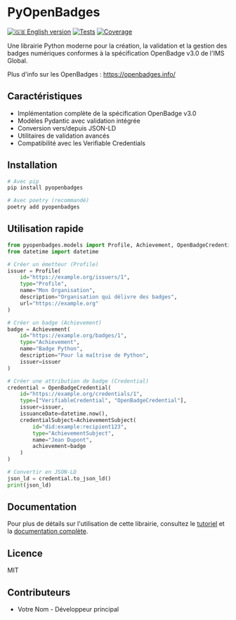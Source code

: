 # PyOpenBadges

[![🇬🇧 English version](https://img.shields.io/badge/🇬🇧_English_version-blue.svg)](README.md)
[![Tests](https://img.shields.io/github/actions/workflow/status/username/pyopenbadges/tests.yml?branch=main&label=tests)](https://github.com/username/pyopenbadges/actions)
[![Coverage](https://img.shields.io/codecov/c/github/username/pyopenbadges)](https://codecov.io/gh/username/pyopenbadges)

Une librairie Python moderne pour la création, la validation et la gestion des badges numériques conformes à la spécification OpenBadge v3.0 de l'IMS Global.

Plus d'info sur les OpenBadges : https://openbadges.info/

## Caractéristiques

- Implémentation complète de la spécification OpenBadge v3.0
- Modèles Pydantic avec validation intégrée
- Conversion vers/depuis JSON-LD
- Utilitaires de validation avancés
- Compatibilité avec les Verifiable Credentials

## Installation

```bash
# Avec pip
pip install pyopenbadges

# Avec poetry (recommandé)
poetry add pyopenbadges
```

## Utilisation rapide

```python
from pyopenbadges.models import Profile, Achievement, OpenBadgeCredential, AchievementSubject
from datetime import datetime

# Créer un émetteur (Profile)
issuer = Profile(
    id="https://example.org/issuers/1",
    type="Profile",
    name="Mon Organisation",
    description="Organisation qui délivre des badges",
    url="https://example.org"
)

# Créer un badge (Achievement)
badge = Achievement(
    id="https://example.org/badges/1",
    type="Achievement",
    name="Badge Python",
    description="Pour la maîtrise de Python",
    issuer=issuer
)

# Créer une attribution de badge (Credential)
credential = OpenBadgeCredential(
    id="https://example.org/credentials/1",
    type=["VerifiableCredential", "OpenBadgeCredential"],
    issuer=issuer,
    issuanceDate=datetime.now(),
    credentialSubject=AchievementSubject(
        id="did:example:recipient123",
        type="AchievementSubject",
        name="Jean Dupont",
        achievement=badge
    )
)

# Convertir en JSON-LD
json_ld = credential.to_json_ld()
print(json_ld)
```

## Documentation

Pour plus de détails sur l'utilisation de cette librairie, consultez le [tutoriel](TUTORIAL.fr.md) et la [documentation complète](DOCUMENTATION.md).

## Licence

MIT

## Contributeurs

- Votre Nom - Développeur principal
